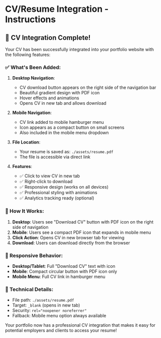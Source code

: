 # CV/Resume Integration - Instructions

## 📄 CV Integration Complete!

Your CV has been successfully integrated into your portfolio website with the following features:

### ✅ What's Been Added:

1. **Desktop Navigation**: 
   - CV download button appears on the right side of the navigation bar
   - Beautiful gradient design with PDF icon
   - Hover effects and animations
   - Opens CV in new tab and allows download

2. **Mobile Navigation**:
   - CV link added to mobile hamburger menu
   - Icon appears as a compact button on small screens
   - Also included in the mobile menu dropdown

3. **File Location**:
   - Your resume is saved as: `./assets/resume.pdf`
   - The file is accessible via direct link

4. **Features**:
   - ✅ Click to view CV in new tab
   - ✅ Right-click to download
   - ✅ Responsive design (works on all devices)
   - ✅ Professional styling with animations
   - ✅ Analytics tracking ready (optional)

### 🎯 How It Works:

1. **Desktop**: Users see "Download CV" button with PDF icon on the right side of navigation
2. **Mobile**: Users see a compact PDF icon that expands in mobile menu
3. **Click Action**: Opens CV in new browser tab for viewing
4. **Download**: Users can download directly from the browser

### 📱 Responsive Behavior:

- **Desktop/Tablet**: Full "Download CV" text with icon
- **Mobile**: Compact circular button with PDF icon only
- **Mobile Menu**: Full CV link in hamburger menu

### 🔧 Technical Details:

- File path: `./assets/resume.pdf`
- Target: `_blank` (opens in new tab)
- Security: `rel="noopener noreferrer"`
- Fallback: Mobile menu option always available

Your portfolio now has a professional CV integration that makes it easy for potential employers and clients to access your resume!
